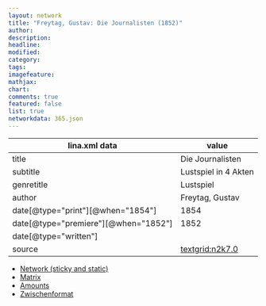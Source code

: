 ```yaml
---
layout: network
title: "Freytag, Gustav: Die Journalisten (1852)"
author:
description:
headline:
modified:
category:
tags:
imagefeature: 
mathjax: 
chart: 
comments: true
featured: false
list: true
networkdata: 365.json
---
```

lina.xml data  | value
------------- | -------------
title|Die Journalisten
subtitle|Lustspiel in 4 Akten
genretitle|Lustspiel
author|Freytag, Gustav
date[@type="print"][@when="1854"]|1854
date[@type="premiere"][@when="1852"]|1852
date[@type="written"]|
source|[textgrid:n2k7.0](https://textgridlab.org/1.0/tgcrud-public/rest/textgrid:n2k7.0/data)



* [Network (sticky and static)](/network365)
* [Matrix](/matrix365)
* [Amounts](/amounts365)
* [Zwischenformat](/lina365 )
